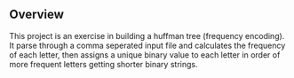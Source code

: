 ## Overview

This project is an exercise in building a huffman tree (frequency encoding). It parse through a comma seperated input file and calculates the frequency of each letter, then assigns a unique binary value to each letter in order of more frequent letters getting shorter binary strings.
